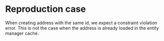 # Reproduction case
When creating address with the same id, we expect a constraint violation error.
This is not the case when the address is already loaded in the entity manager cache.